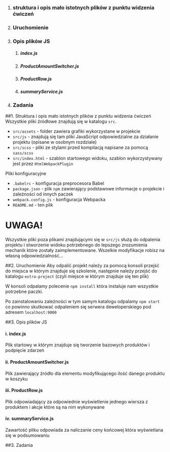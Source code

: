 1. ### struktura i opis mało istotnych plików z punktu widzenia ćwiczeń
1. ### Uruchomienie
1. ### Opis plików JS
   1. ##### index.js
   1. ##### ProductAmountSwitcher.js
   1. ##### ProductRow.js
   1. ##### summaryService.js
1. ### Zadania

##1. Struktura i opis mało istotnych plików z punktu widzenia ćwiczeń
Wszystkie pliki źródłowe znajdują się w katalogu `src`.
* `src/assets` - folder zawiera grafiki wykorzystane w projekcie
* `src/js` - znajdują się tam pliki JavaScript odpowiedzialne za działanie projektu (opisane w osobnym rozdziale)
* `src/scss` - pliki ze stylami przed kompilacją napisane za pomocą `sass/scss`
* `src/index.html` - szablon startowego widoku, szablon wykorzystywany jest przez `HtmlWebpackPlugin`

Pliki konfiguracyjne
* `.babelrc` - konfiguracja preprocesora Babel
* `package.json` - plik `npm` zawierający podstawowe informacje o projekcie i zależności od innych paczek
* `webpack.config.js` - konfiguracja Webpacka
* `README.md` - ten plik


UWAGA!
===
Wszystkie pliki poza plikami znajdującymi się w `src/js` służą do odpalenia projektu i stworzenie widoku potrzebnego do lepszego zrozumienia mechanik które zostały
zaimplementowane. Wszelkie modyfikacje robisz na własną odpowiedzialność...

##2. Uruchomienie
Aby odpalić projekt należy za pomocą konsoli przejść do miejsca w którym znajduje się szkolenie, następnie należy przejść do katalogu `extra-project` (czyli miejsce w którym znajduje się ten plik)

W konsoli odpalamy polecenie `npm install` która instaluje nam wszystkie potrzebne paczki.

Po zainstalowaniu zależności w tym samym katalogu odpalamy `npm start` co powinno skutkować odpaleniem się serwera deweloperskiego pod adresem `localhost:9000`

##3. Opis plików JS
#### i. index.js
Plik startowy w którym znajduje się tworzenie bazowych produktów i podpięcie zdarzeń

#### ii. ProductAmountSwitcher.js
Plik zawierający źródło dla elementu modyfikującego ilość danego produktu w koszyku

#### iii. ProductRow.js
Plik odpowiadający za odpowiednie wyświetlenie jednego wiersza z produktem i akcje które są na nim wykonywane

#### iv. summaryService.js
Zawartość pliku odpowiada za naliczanie ceny końcowej która wyświetlana się w podsumowaniu

##3. Zadania